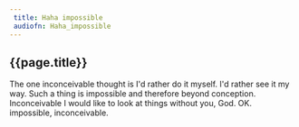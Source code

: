 ```yaml
---
 title: Haha impossible
 audiofn: Haha_impossible
---
```


## {{page.title}}

The one inconceivable thought is I'd rather do it myself. I'd rather see
it my way. Such a thing is impossible and therefore beyond conception.
Inconceivable I would like to look at things without you, God. OK.
impossible, inconceivable.

